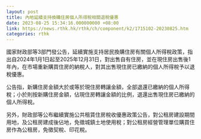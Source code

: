 ```yaml
---
layout: post
title: 內地延續支持換購住房個人所得稅相關退稅優惠
date: 2023-08-25 15:34:16.000000000 +08:00
link: https://news.rthk.hk/rthk/ch/component/k2/1715102-20230825.htm
categories: rthk
---
```


國家財政部等3部門發公告，延續實施支持居民換購住房有關個人所得稅政策，指出自2024年1月1日起至2025年12月31日，對出售自有住房，並在現住房出售後1年內，在市場重新購買住房的納稅人，對其出售現住房已繳納的個人所得稅予以退稅優惠。

公告指，新購住房金額大於或等於現住房轉讓金額，全部退還已繳納的個人所得稅；小於則按新購住房金額，佔現住房轉讓金額的比例，退還出售現住房已繳納的個人所得稅。

另外，財政部等公布繼續實施公共租賃住房稅收優惠政策公告，對公租房建設期間用地，及公租房建成後佔地，免徵城鎮土地使用稅；對公租房經營管理單位購買住房作為公租房，免徵契稅、印花稅。
